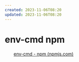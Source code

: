 ```yaml
---
created: 2023-11-06T08:20
updated: 2023-11-06T08:20
---
```

# env-cmd npm

　　[env-cmd - npm (npmjs.com)](https://www.npmjs.com/package/env-cmd)
